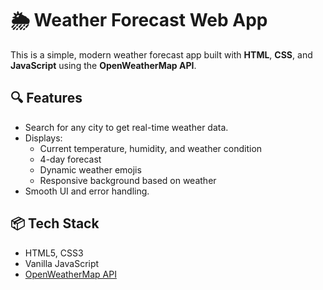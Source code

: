# 🌦️ Weather Forecast Web App

This is a simple, modern weather forecast app built with **HTML**, **CSS**, and **JavaScript** using the **OpenWeatherMap API**.

## 🔍 Features

- Search for any city to get real-time weather data.
- Displays:
  - Current temperature, humidity, and weather condition
  - 4-day forecast
  - Dynamic weather emojis
  - Responsive background based on weather
- Smooth UI and error handling.

## 📦 Tech Stack

- HTML5, CSS3
- Vanilla JavaScript
- [OpenWeatherMap API](https://openweathermap.org/api)

